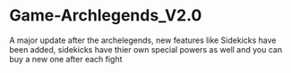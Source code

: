 # Game-Archlegends_V2.0
A major update after the archelegends, new features like Sidekicks have been added, sidekicks have thier own special powers as well and you can buy a new one after each fight

